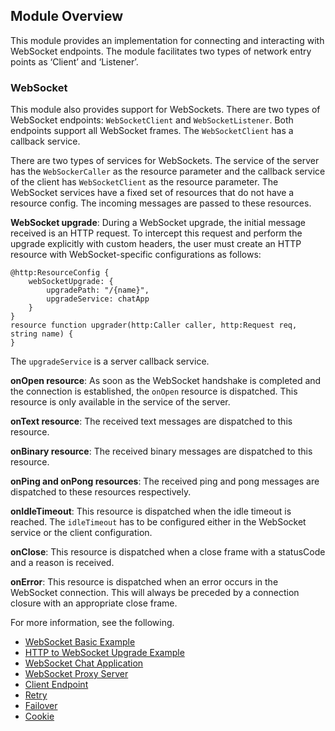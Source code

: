 ## Module Overview

This module provides an implementation for connecting and interacting with WebSocket endpoints. The module facilitates two types of network entry points as ‘Client’ and ‘Listener’.

### WebSocket

This module also provides support for WebSockets. There are two types of WebSocket endpoints: `WebSocketClient` and `WebSocketListener`. Both endpoints support all WebSocket frames. The `WebSocketClient` has a callback service.

There are two types of services for WebSockets. The service of the server has the `WebSockerCaller` as the resource parameter and the callback service of the client has `WebSocketClient` as the resource parameter. The WebSocket services have a fixed set of resources that do not have a resource config. The incoming messages are passed to these resources.

**WebSocket upgrade**: During a WebSocket upgrade, the initial message received is an HTTP request. To intercept this request and perform the upgrade explicitly with custom headers, the user must create an HTTP resource with WebSocket-specific configurations as follows:

```ballerina
@http:ResourceConfig {
    webSocketUpgrade: {
        upgradePath: "/{name}",
        upgradeService: chatApp
    }
}
resource function upgrader(http:Caller caller, http:Request req, string name) {
}
```
The `upgradeService` is a server callback service.

**onOpen resource**: As soon as the WebSocket handshake is completed and the connection is established, the `onOpen` resource is dispatched. This resource is only available in the service of the server.

**onText resource**: The received text messages are dispatched to this resource.

**onBinary resource**: The received binary messages are dispatched to this resource.

**onPing and onPong resources**: The received ping and pong messages are dispatched to these resources respectively.

**onIdleTimeout**: This resource is dispatched when the idle timeout is reached. The `idleTimeout` has to be configured either in the WebSocket service or the client configuration.

**onClose**: This resource is dispatched when a close frame with a statusCode and a reason is received.

**onError**: This resource is dispatched when an error occurs in the WebSocket connection. This will always be preceded by a connection closure with an appropriate close frame.

For more information, see the following.
* [WebSocket Basic Example](https://ballerina.io/swan-lake/learn/by-example/websocket-basic-sample.html)
* [HTTP to WebSocket Upgrade Example](https://ballerina.io/swan-lake/learn/by-example/http-to-websocket-upgrade.html)
* [WebSocket Chat Application](https://ballerina.io/swan-lake/learn/by-example/websocket-chat-application.html)
* [WebSocket Proxy Server](https://ballerina.io/swan-lake/learn/by-example/websocket-proxy-server.html)
* [Client Endpoint](https://ballerina.io/swan-lake/learn/by-example/websocket-client.html)   
* [Retry](https://ballerina.io/swan-lake/learn/by-example/websocket-retry.html)
* [Failover](https://ballerina.io/swan-lake/learn/by-example/websocket-failover.html)
* [Cookie](https://ballerina.io/swan-lake/learn/by-example/websocket-cookie.html)
